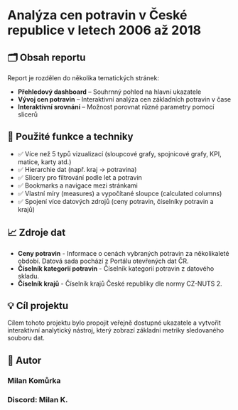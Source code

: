 # Analýza cen potravin v České republice v letech 2006 až 2018

## 🗂 Obsah reportu

Report je rozdělen do několika tematických stránek:

- **Přehledový dashboard** – Souhrnný pohled na hlavní ukazatele
- **Vývoj cen potravin** – Interaktivní analýza cen základních potravin v čase
- **Interaktivní srovnání** – Možnost porovnat různé parametry pomocí slicerů 

## 🔧 Použité funkce a techniky

- ✅ Více než 5 typů vizualizací (sloupcové grafy, spojnicové grafy, KPI, matice, karty atd.)
- ✅ Hierarchie dat (např. kraj → potravina)
- ✅ Slicery pro filtrování podle let a potravin
- ✅ Bookmarks a navigace mezi stránkami
- ✅ Vlastní míry (measures) a vypočítané sloupce (calculated columns)
- ✅ Spojení více datových zdrojů (ceny potravin, číselníky potravin a krajů)

## 📈 Zdroje dat

- **Ceny potravin** -  Informace o cenách vybraných potravin za několikaleté období. Datová sada pochází z Portálu otevřených dat ČR.
- **Číselník kategorií potravin** - Číselník kategorií potravin z datového skladu.
- **Číselník krajů** - Číselník krajů České republiky dle normy CZ-NUTS 2.

## 💡 Cíl projektu

Cílem tohoto projektu bylo propojit veřejně dostupné ukazatele a vytvořit interaktivní analytický nástroj, který zobrazí základní metriky sledovaného souboru dat.


## 📌 Autor
### Milan Komůrka
### Discord: Milan K.
